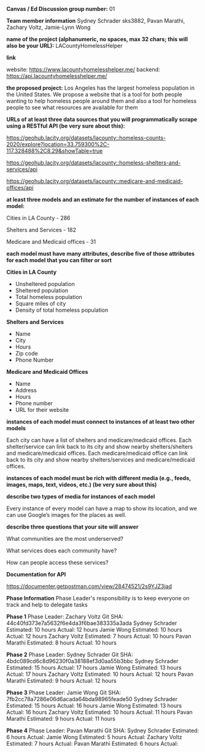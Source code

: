 **Canvas / Ed Discussion group number:** 01  

**Team member information** Sydney Schrader sks3882, Pavan Marathi, Zachary Voltz, Jamie-Lynn Wong  

**name of the project (alphanumeric, no spaces, max 32 chars; this will also be your URL):** LACountyHomelessHelper

**link**

website: https://www.lacountyhomelesshelper.me/
backend: https://api.lacountyhomelesshelper.me/

**the proposed project:** Los Angeles has the largest homeless population in the United States. We propose a website that is a tool for both  people wanting to help homeless people around them and also a tool for homeless people to see what resources are available for them   

**URLs of at least three data sources that you will programmatically scrape using a RESTful API (be very sure about this):**

https://geohub.lacity.org/datasets/lacounty::homeless-counts-2020/explore?location=33.759300%2C-117.328488%2C8.29&showTable=true

https://geohub.lacity.org/datasets/lacounty::homeless-shelters-and-services/api

https://geohub.lacity.org/datasets/lacounty::medicare-and-medicaid-offices/api  

**at least three models and an estimate for the number of instances of each model:**

Cities in LA County - 286

Shelters and Services - 182

Medicare and Medicaid offices - 31

**each model must have many attributes, describe five of those attributes for each model that you can filter or sort**

**Cities in LA County**

- Unsheltered population
- Sheltered population
- Total homeless population
- Square miles of city
- Density of total homeless population

**Shelters and Services**

- Name
- City
- Hours
- Zip code
- Phone Number

**Medicare and Medicaid Offices**

- Name
- Address
- Hours
- Phone number
- URL for their website

**instances of each model must connect to instances of at least two other models**

Each city can have a list of shelters and medicare/medicaid offices.
Each shelter/service can link back to its city and show nearby shelters/shelters and medicare/medicaid offices.
Each medicare/medicaid office can link back to its city and show nearby shelters/services and medicare/medicaid offices.

**instances of each model must be rich with different media (e.g., feeds, images, maps, text, videos, etc.) (be very sure about this)**

**describe two types of media for instances of each model**

Every instance of every model can have a map to show its location, and we can use Google’s images for the places as well.

**describe three questions that your site will answer**

What communities are the most underserved?

What services does each community have?

How can people access these services?

**Documentation for API**

https://documenter.getpostman.com/view/28474521/2s9YJZ3jad

**Phase Information**
Phase Leader's responsibility is to keep everyone on track and help to delegate tasks

**Phase 1**
Phase Leader: Zachary Voltz
Git SHA: 44c40fd373e7a5632f6e4da3f6bae383335a3ada
Sydney Schrader Estimated: 10 hours Actual: 12 hours
Jamie Wong Estimated: 10 hours Actual: 12 hours
Zachary Voltz Estimated: 7 hours Actual: 10 hours
Pavan Marathi Estimated: 8 hours Actual: 10 hours

**Phase 2**
Phase Leader: Sydney Schrader
Git SHA: 4bdc089cd6c8d96230f0a38188ef3d0aa55b3bbc
Sydney Schrader Estimated: 15 hours Actual: 17 hours
Jamie Wong Estimated: 13 hours Actual: 17 hours
Zachary Voltz Estimated: 10 hours Actual: 12 hours
Pavan Marathi Estimated: 9 hours Actual: 12 hours

**Phase 3**
Phase Leader: Jamie Wong
Git SHA: 7fb2cc78a7286e06d6acada64bda98965feade50
Sydney Schrader Estimated: 15 hours Actual: 16 hours
Jamie Wong Estimated: 13 hours Actual: 16 hours
Zachary Voltz Estimated: 10 hours Actual: 11 hours
Pavan Marathi Estimated: 9 hours Actual: 11 hours

**Phase 4**
Phase Leader: Pavan Marathi
Git SHA: 
Sydney Schrader Estimated: 6 hours Actual: 
Jamie Wong Estimated: 5 hours Actual: 
Zachary Voltz Estimated: 7 hours Actual: 
Pavan Marathi Estimated: 6 hours Actual: 

